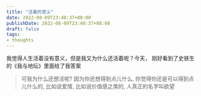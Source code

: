```yaml
---
title: "活着的意义"
date: 2022-08-09T23:40:37+08:00
publishDate: 2022-08-09T23:40:37+08:00
draft: false
tags:
- thoughts
---
```


我觉得人生活着没有意义，但是我又为什么还活着呢？今天， 刚好看到了史铁生的《我与地坛》里面给了我答案

> 可我为什么还想活呢? 因为你还想得到点儿什么, 你觉得你还是可以得到点儿什么的, 比如说爱情, 比如说价值感之类的, 人真正的名字叫欲望
